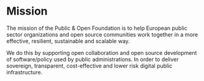 # Mission

The mission of the Public & Open Foundation is to help European public sector organizations and open source communities work together in a more effective, resilient, sustainable and scalable way.

We do this by supporting open collaboration and open source development of software/policy used by public administrations. In order to deliver sovereign, transparent, cost-effective and lower risk digital public infrastructure.

